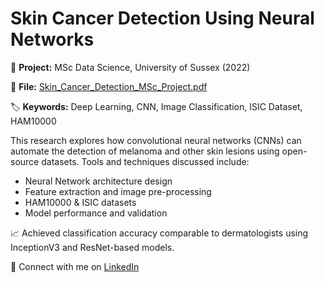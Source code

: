 # Skin Cancer Detection Using Neural Networks

📍 **Project:** MSc Data Science, University of Sussex (2022)

📄 **File:** [Skin_Cancer_Detection_MSc_Project.pdf](Skin_Cancer_Detection_MSc_Project.pdf)  

🏷️ **Keywords:** Deep Learning, CNN, Image Classification, ISIC Dataset, HAM10000

This research explores how convolutional neural networks (CNNs) can automate the detection of melanoma and other skin lesions using open-source datasets. Tools and techniques discussed include:
- Neural Network architecture design
- Feature extraction and image pre-processing
- HAM10000 & ISIC datasets
- Model performance and validation

📈 Achieved classification accuracy comparable to dermatologists using InceptionV3 and ResNet-based models.

🔗 Connect with me on [LinkedIn](linkedin.com/in/patilmeenakshi729)
